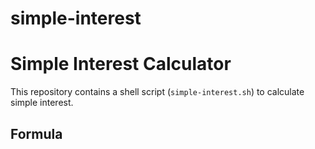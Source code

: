 # simple-interest

# Simple Interest Calculator

This repository contains a shell script (`simple-interest.sh`) to calculate simple interest.

## Formula
